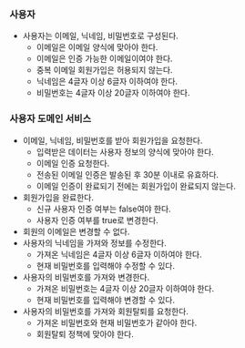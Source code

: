 ### 사용자

- 사용자는 이메일, 닉네임, 비밀번호로 구성된다.
    - 이메일은 이메일 양식에 맞아야 한다.
    - 이메일은 인증 가능한 이메일이여야 한다.
    - 중복 이메일 회원가입은 허용되지 않는다.
    - 닉네임은 4글자 이상 6글자 이하여야 한다.
    - 비밀번호는 4글자 이상 20글자 이하여야 한다.

### 사용자 도메인 서비스

- 이메일, 닉네임, 비밀번호를 받아 회원가입을 요청한다.
    - 입력받은 데이터는 사용자 정보의 양식에 맞아야 한다.
    - 이메일 인증 요청한다.
    - 전송된 이메일 인증은 발송된 후 30분 이내로 유효하다.
    - 이메일 인증이 완료되기 전에는 회원가입이 완료되지 않는다.
- 회원가입을 완료한다.
    - 신규 사용자 인증 여부는 false여야 한다.
    - 사용자 인증 여부를 true로 변경한다.
- 회원의 이메일은 변경할 수 없다.
- 사용자의 닉네임을 가져와 정보를 수정한다.
    - 가져온 닉네임은 4글자 이상 6글자 이하여야 한다.
    - 현재 비밀번호를 입력해야 수정할 수 있다.
- 사용자의 비밀번호를 가져와 변경한다.
    - 가져온 비밀번호는 4글자 이상 20글자 이하여야 한다.
    - 현재 비밀번호를 입력해야 변경할 수 있다.
- 사용자의 비밀번호를 가져와 회원탈퇴를 요청한다.
    - 가져온 비밀번호와 현재 비밀번호가 같아야 한다.
    - 회원탈퇴 정책에 맞아야 한다.